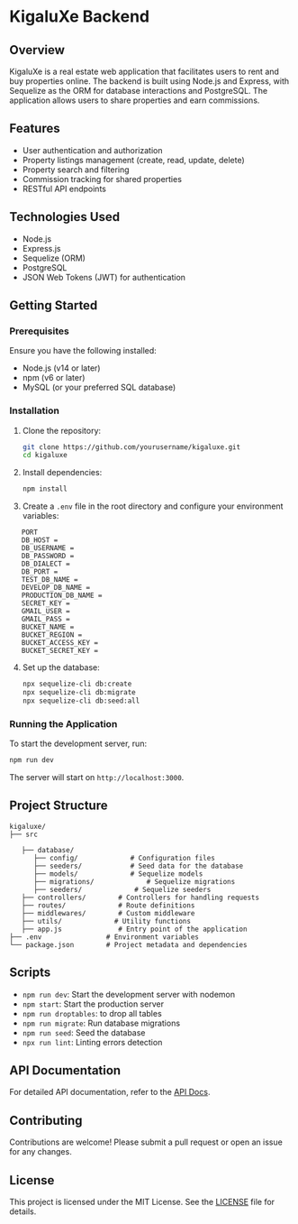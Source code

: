 # KigaluXe Backend

## Overview

KigaluXe is a real estate web application that facilitates users to rent and buy properties online. The backend is built using Node.js and Express, with Sequelize as the ORM for database interactions and PostgreSQL. The application allows users to share properties and earn commissions.

## Features

- User authentication and authorization
- Property listings management (create, read, update, delete)
- Property search and filtering
- Commission tracking for shared properties
- RESTful API endpoints

## Technologies Used

- Node.js
- Express.js
- Sequelize (ORM)
- PostgreSQL
- JSON Web Tokens (JWT) for authentication

## Getting Started

### Prerequisites

Ensure you have the following installed:

- Node.js (v14 or later)
- npm (v6 or later)
- MySQL (or your preferred SQL database)

### Installation

1. Clone the repository:

   ```bash
   git clone https://github.com/yourusername/kigaluxe.git
   cd kigaluxe
   ```

2. Install dependencies:

   ```bash
   npm install
   ```

3. Create a `.env` file in the root directory and configure your environment variables:

```
   PORT 
   DB_HOST = 
   DB_USERNAME = 
   DB_PASSWORD = 
   DB_DIALECT =
   DB_PORT = 
   TEST_DB_NAME = 
   DEVELOP_DB_NAME = 
   PRODUCTION_DB_NAME = 
   SECRET_KEY = 
   GMAIL_USER = 
   GMAIL_PASS = 
   BUCKET_NAME = 
   BUCKET_REGION = 
   BUCKET_ACCESS_KEY = 
   BUCKET_SECRET_KEY = 
```

4. Set up the database:

   ```bash
   npx sequelize-cli db:create
   npx sequelize-cli db:migrate
   npx sequelize-cli db:seed:all
   ```

### Running the Application      

To start the development server, run:

```bash
npm run dev
```

The server will start on `http://localhost:3000`.

## Project Structure

```text
kigaluxe/
├── src
   
   ├── database/
      ├── config/             # Configuration files
      ├── seeders/            # Seed data for the database
      ├── models/             # Sequelize models
      ├── migrations/             # Sequelize migrations
      ├── seeders/             # Sequelize seeders
   ├── controllers/        # Controllers for handling requests
   ├── routes/             # Route definitions
   ├── middlewares/        # Custom middleware
   ├── utils/             # Utility functions
   ├── app.js              # Entry point of the application
├── .env                # Environment variables
└── package.json        # Project metadata and dependencies
```

## Scripts

- `npm run dev`: Start the development server with nodemon
- `npm start`: Start the production server
- `npm run droptables`: to drop all tables
- `npm run migrate`: Run database migrations
- `npm run seed`: Seed the database
- `npx run lint`: Linting errors detection

## API Documentation

For detailed API documentation, refer to the [API Docs](./docs/api.md).

## Contributing

Contributions are welcome! Please submit a pull request or open an issue for any changes.

## License

This project is licensed under the MIT License. See the [LICENSE](./LICENSE) file for details.
